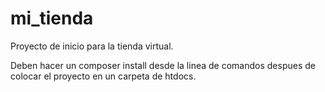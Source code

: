 # mi_tienda
Proyecto de inicio para la tienda virtual.

Deben hacer un composer install desde la linea de comandos despues de colocar el proyecto en un carpeta de htdocs.
